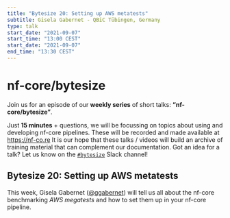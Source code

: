```yaml
---
title: "Bytesize 20: Setting up AWS metatests"
subtitle: Gisela Gabernet - QBiC Tübingen, Germany
type: talk
start_date: "2021-09-07"
start_time: "13:00 CEST"
start_date: "2021-09-07"
end_time: "13:30 CEST"
---
```


# nf-core/bytesize

Join us for an episode of our **weekly series** of short talks: **“nf-core/bytesize”**.

Just **15 minutes** + questions, we will be focussing on topics about using and developing nf-core pipelines.
These will be recorded and made available at <https://nf-co.re>
It is our hope that these talks / videos will build an archive of training material that can complement our documentation. Got an idea for a talk? Let us know on the [`#bytesize`](https://nfcore.slack.com/channels/bytesize) Slack channel!

## Bytesize 20: Setting up AWS metatests

This week, Gisela Gabernet ([@ggabernet](http://github.com/ggabernet/)) will tell us all about the nf-core benchmarking _AWS megatests_ and how to set them up in your nf-core pipeline.
